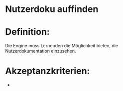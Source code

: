 # Nutzerdoku auffinden

# Definition:

Die Engine muss Lernenden die Möglichkeit bieten, die Nutzerdokumentation einzusehen.

# Akzeptanzkriterien:

- 

